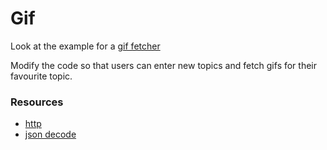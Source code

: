 # Gif

Look at the example for a [gif fetcher](http://elm-lang.org/examples/http)

Modify the code so that users can enter new topics and fetch gifs for their favourite topic.

### Resources

* [http](http://elm-lang.org/examples/http)
* [json decode](http://package.elm-lang.org/packages/elm-lang/core/5.1.1/Json-Decode)
